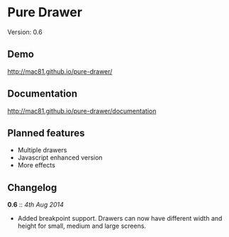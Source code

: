 # Pure Drawer

Version: 0.6

## Demo 

http://mac81.github.io/pure-drawer/

## Documentation 

http://mac81.github.io/pure-drawer/documentation

## Planned features

 - Multiple drawers
 - Javascript enhanced version
 - More effects

## Changelog

**0.6** :: *4th Aug 2014*

- Added breakpoint support. Drawers can now have different width and height for small, medium and large screens.


 
